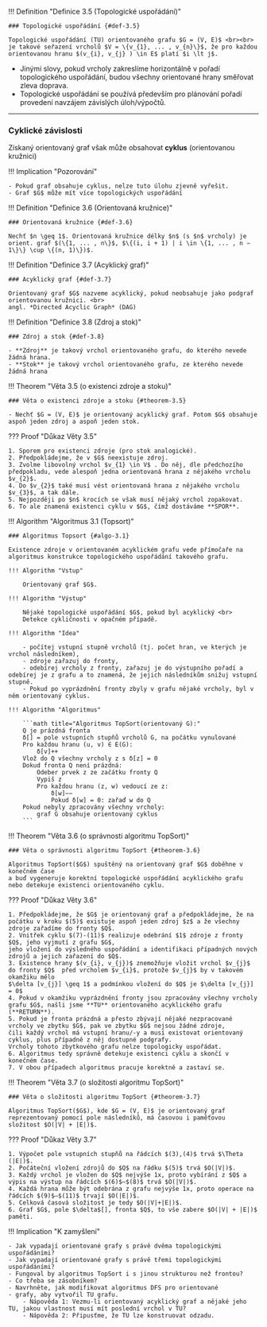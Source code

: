 <a id="def-3.5"></a>
!!! Definition "Definice 3.5 (Topologické uspořádání)"

    ### Topologické uspořádání {#def-3.5}

    Topologické uspořádání (TU) orientovaného grafu $G = (V, E)$ <br><br>
    je takové seřazení vrcholů $V = \{v_{1}, ... , v_{n}\}$, že pro každou orientovanou hranu $(v_{i}, v_{j} ) \in E$ platí $i \lt j$.

- Jinými slovy, pokud vrcholy zakreslíme horizontálně v pořadí topologického uspořádání, budou všechny orientované hrany
  směřovat zleva doprava.
- Topologické uspořádání se používá především pro plánování pořadí provedení navzájem závislých úloh/výpočtů.

---

### Cyklické závislosti

Získaný orientovaný graf však může obsahovat **cyklus** (orientovanou kružnici)

!!! Implication "Pozorování"

    - Pokud graf obsahuje cyklus, nelze tuto úlohu zjevně vyřešit.
    - Graf $G$ může mít více topologických uspořádání

<a id="def-3.6"></a>
!!! Definition "Definice 3.6 (Orientovaná kružnice)"

    ### Orientovaná kružnice {#def-3.6}

    Nechť $n \geq 1$. Orientovaná kružnice délky $n$ (s $n$ vrcholy) je orient. graf $(\{1, ... , n\}$, $\{(i, i + 1) | i \in \{1, ... , n − 1\}\} \cup \{(n, 1)\})$.

<a id="def-3.7"></a>
!!! Definition "Definice 3.7 (Acyklický graf)"

    ### Acyklický graf {#def-3.7}

    Orientovaný graf $G$ nazveme acyklický, pokud neobsahuje jako podgraf orientovanou kružnici. <br>
    angl. *Directed Acyclic Graph* (DAG)

<a id="def-3.8"></a>
!!! Definition "Definice 3.8 (Zdroj a stok)"

    ### Zdroj a stok {#def-3.8}

    - **Zdroj** je takový vrchol orientovaného grafu, do kterého nevede žádná hrana.
    - **Stok** je takový vrchol orientovaného grafu, ze kterého nevede žádná hrana

<a id="theorem-3.5"></a>
!!! Theorem "Věta 3.5 (o existenci zdroje a stoku)"

    ### Věta o existenci zdroje a stoku {#theorem-3.5}

    - Nechť $G = (V, E)$ je orientovaný acyklický graf. Potom $G$ obsahuje aspoň jeden zdroj a aspoň jeden stok.

??? Proof "Důkaz Věty 3.5"

    1. Sporem pro existenci zdroje (pro stok analogické).
    2. Předpokládejme, že v $G$ neexistuje zdroj.
    3. Zvolme libovolný vrchol $v_{1} \in V$ . Do něj, dle předchozího předpokladu, vede alespoň jedna orientovaná hrana z nějakého vrcholu $v_{2}$.
    4. Do $v_{2}$ také musí vést orientovaná hrana z nějakého vrcholu $v_{3}$, a tak dále.
    5. Nejpozději po $n$ krocích se však musí nějaký vrchol zopakovat.
    6. To ale znamená existenci cyklu v $G$, čímž dostáváme **SPOR**.

<a id="algo-3.1"></a>
!!! Algorithm "Algoritmus 3.1 (Topsort)"

    ### Algoritmus Topsort {#algo-3.1}

    Existence zdroje v orientovaném acyklickém grafu vede přímočaře na algoritmus konstrukce topologického uspořádání takového grafu.

    !!! Algorithm "Vstup"

        Orientovaný graf $G$.
    
    !!! Algorithm "Výstup"

        Nějaké topologické uspořádání $G$, pokud byl acyklický <br>
        Detekce cykličnosti v opačném případě.

    !!! Algorithm "Idea"

        - počítej vstupní stupně vrcholů (tj. počet hran, ve kterých je vrchol následníkem),
        - zdroje zařazuj do fronty,
        - odebírej vrcholy z fronty, zařazuj je do výstupního pořadí a odebírej je z grafu a to znamená, že jejich následníkům snižuj vstupní stupně.
        - Pokud po vyprázdnění fronty zbyly v grafu nějaké vrcholy, byl v něm orientovaný cyklus.

    !!! Algorithm "Algoritmus"

        ```math title="Algoritmus TopSort(orientovaný G):"
        Q je prázdná fronta
        δ[] = pole vstupních stupňů vrcholů G, na počátku vynulované
        Pro každou hranu (u, v) ∈ E(G):
            δ[v]++
        Vlož do Q všechny vrcholy z s δ[z] = 0
        Dokud fronta Q není prázdná:
            Odeber prvek z ze začátku fronty Q
            Vypiš z
            Pro každou hranu (z, w) vedoucí ze z:
                δ[w]−−
                Pokud δ[w] = 0: zařaď w do Q
        Pokud nebyly zpracovány všechny vrcholy:
            graf G obsahuje orientovaný cyklus
        ```

<a id="theorem-3.6"></a>
!!! Theorem "Věta 3.6 (o správnosti algoritmu TopSort)"

    ### Věta o správnosti algoritmu TopSort {#theorem-3.6}

    Algoritmus TopSort($G$) spuštěný na orientovaný graf $G$ doběhne v konečném čase
    a buď vygeneruje korektní topologické uspořádání acyklického grafu nebo detekuje existenci orientovaného cyklu.

??? Proof "Důkaz Věty 3.6"

    1. Předpokládejme, že $G$ je orientovaný graf a předpokládejme, že na počátku v kroku $(5)$ existuje aspoň jeden zdroj $z$ a že všechny zdroje zařadíme do fronty $Q$.
    2. Vnitřek cyklu $(7)-(11)$ realizuje odebrání $1$ zdroje z fronty $Q$, jeho vyjmutí z grafu $G$, 
    jeho vložení do výsledného uspořádání a identifikaci případných nových zdrojů a jejich zařazení do $Q$.
    3. Existence hrany $(v_{i}, v_{j})$ znemožňuje vložit vrchol $v_{j}$ do fronty $Q$  před vrcholem $v_{i}$, protože $v_{j}$ by v takovém okamžiku mělo 
    $\delta [v_{j}] \geq 1$ a podmínkou vložení do $Q$ je $\delta [v_{j}] = 0$
    4. Pokud v okamžiku vyprázdnění fronty jsou zpracovány všechny vrcholy grafu $G$, našli jsme **TU** orientovaného acyklického grafu (**RETURN**).
    5. Pokud je fronta prázdná a přesto zbývají nějaké nezpracované vrcholy ve zbytku $G$, pak ve zbytku $G$ nejsou žádné zdroje, 
    čili každý vrchol má vstupní hranu/-y a musí existovat orientovaný cyklus, plus případně z něj dostupné podgrafy. 
    Vrcholy tohoto zbytkového grafu nelze topologicky uspořádat.
    6. Algoritmus tedy správně detekuje existenci cyklu a skončí v konečném čase.
    7. V obou případech algoritmus pracuje korektně a zastaví se.

<a id="theorem-3.7"></a>
!!! Theorem "Věta 3.7 (o složitosti algoritmu TopSort)"

    ### Věta o složitosti algoritmu TopSort {#theorem-3.7}

    Algoritmus TopSort($G$), kde $G = (V, E)$ je orientovaný graf reprezentovaný pomocí pole následníků, má časovou i paměťovou složitost $O(|V| + |E|)$.

??? Proof "Důkaz Věty 3.7"

    1. Výpočet pole vstupních stupňů na řádcích $(3),(4)$ trvá $\Theta (|E|)$.
    2. Počáteční vložení zdrojů do $Q$ na řádku $(5)$ trvá $O(|V|)$.
    3. Každý vrchol je vložen do $Q$ nejvýše 1x, proto vybírání z $Q$ a výpis na výstup na řádcích $(6)$–$(8)$ trvá $O(|V|)$.
    4. Každá hrana může být odebrána z grafu nejvýše 1x, proto operace na řádcích $(9)$–$(11)$ trvají $O(|E|)$.
    5. Celková časová složitost je tedy $O(|V|+|E|)$.
    6. Graf $G$, pole $\delta$[], fronta $Q$, to vše zabere $O(|V| + |E|)$ paměti.

!!! Implication "K zamyšlení"

    - Jak vypadají orientované grafy s právě dvěma topologickými uspořádáními?
    - Jak vypadají orientované grafy s právě třemi topologickými uspořádáními?
    - Fungoval by algoritmus TopSort i s jinou strukturou než frontou?
    - Co třeba se zásobníkem?
    - Navrhněte, jak modifikovat algoritmus DFS pro orientované
    - grafy, aby vytvořil TU grafu.
        - Nápověda 1: Vezmu-li orientovaný acyklický graf a nějaké jeho TU, jakou vlastnost musí mít poslední vrchol v TU?
        - Nápověda 2: Připusťme, že TU lze konstruovat odzadu.